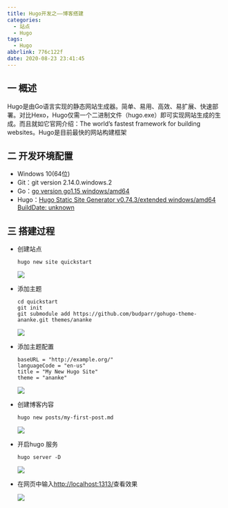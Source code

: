 ```yaml
---
title: Hugo开发之——博客搭建
categories:
  - 站点
  - Hugo
tags:
  - Hugo
abbrlink: 776c122f
date: 2020-08-23 23:41:45
---
```

## 一 概述

Hugo是由Go语言实现的静态网站生成器。简单、易用、高效、易扩展、快速部署。对比Hexo，Hugo仅需一个二进制文件（hugo.exe）即可实现网站生成的生成。而且就如它官网介绍：The world’s fastest framework for building websites。Hugo是目前最快的网站构建框架 

<!--more-->

## 二 开发环境配置

* Windows 10(64位)
* Git：git version 2.14.0.windows.2
* Go：[go version go1.15 windows/amd64][21]
* Hugo：[Hugo Static Site Generator v0.74.3/extended windows/amd64 BuildDate: unknown][22]

## 三 搭建过程

* 创建站点

  ```
  hugo new site quickstart
  ```

  ![][1]
  
* 添加主题

  ```
  cd quickstart
  git init
  git submodule add https://github.com/budparr/gohugo-theme-ananke.git themes/ananke
  ```

  ![][2]

* 添加主题配置

  ```
  baseURL = "http://example.org/"
  languageCode = "en-us"
  title = "My New Hugo Site"
  theme = "ananke"
  ```
  
  ![][3]

* 创建博客内容

  ```
  hugo new posts/my-first-post.md
  ```

  ![][4]
  
* 开启hugo 服务

  ```
  hugo server -D
  ```

  ![][5]
  
* 在网页中输入[http://localhost:1313/][23]查看效果

  ![][6]




[1]:https://cdn.jsdelivr.net/gh/PGzxc/CDN@master/blog-image/hugo-new-site-quickstart.png
[2]:https://cdn.jsdelivr.net/gh/PGzxc/CDN@master/blog-image/hugo-add-themes.png
[3]:https://cdn.jsdelivr.net/gh/PGzxc/CDN@master/blog-image/hugo-theme-config.png
[4]:https://cdn.jsdelivr.net/gh/PGzxc/CDN@master/blog-image/hugo-post-page-content.png
[5]:https://cdn.jsdelivr.net/gh/PGzxc/CDN@master/blog-image/hugo-server-d.png
[6]:https://cdn.jsdelivr.net/gh/PGzxc/CDN@master/blog-image/hugo-server-page-view.png
[21]:https://gomirrors.org/
[22]:https://github.com/gohugoio/hugo/releases
[23]:http://localhost:1313/